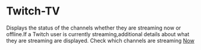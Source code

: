 # Twitch-TV
Displays the status of the channels whether they are streaming now or offline.If a Twitch user is currently streaming,additional details about what they are streaming are displayed. Check which channels are streaming [Now](https://codepen.io/sravanimachineni/full/OjpNBq/)
